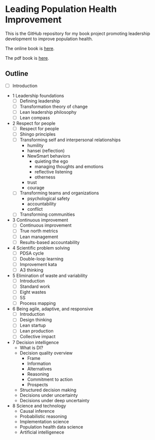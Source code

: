 # Leading Population Health Improvement

This is the GitHub repository for my book project promoting leadership
development to improve population health.

The online book is [here](https://drtomasaragon.github.io/lphi/).

The pdf book is [here](https://github.com/DrTomasAragon/lphi/blob/main/Leading-Population-Health-Improvement.pdf).

## Outline

  - [ ] Introduction
- 1 Leadership foundations
  - [ ] Defining leadership
  - [ ] Transformation theory of change
  - [ ] Lean leadership philosophy
  - [ ] Lean compass
- 2 Respect for people
  - [ ] Respect for people
  - [ ] Shingo principles
  - [ ] Transforming self and interpersonal relationships
    - humility
    - hansei (reflection)
    - NewSmart behaviors
      - quieting the ego
      - managing thoughts and emotions
      - reflective listening
      - otherness
    - trust
    - courage
  - [ ] Transforming teams and organizations
    - psychological safety
    - accountability
    - conflict
  - [ ] Transforming communities
- 3 Continuous improvement
  - [ ] Continuous improvement
  - [ ] True north metrics
  - [ ] Lean management
  - [ ] Results-based accountability
- 4 Scientific problem solving
  - [ ] PDSA cycle
  - [ ] Double-loop learning
  - [ ] Improvement kata
  - [ ] A3 thinking
- 5 Elimination of waste and variability
  - [ ] Introduction
  - [ ] Standard work
  - [ ] Eight wastes
  - [ ] 5S
  - [ ] Process mapping
- 6 Being agile, adaptive, and responsive
  - [ ] Introduction
  - [ ] Design thinking
  - [ ] Lean startup
  - [ ] Lean production
  - [ ] Collective impact
- 7 Decision intelligence
  - What is DI?
  - Decision quality overview
    - Frame
    - Information
    - Alternatives
    - Reasoning
    - Commitment to action
    - Prospects
  - Structured decision making
  - Decisions under uncertainty
  - Decisions under deep uncertainty
- 8 Science and technology
  - Causal inference
  - Probabilistic reasoning
  - Implementation science
  - Population health data science
  - Artificial intelligenece
